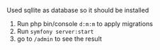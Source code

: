 Used sqllite as database so it should be installed
1. Run php bin/console `d:m:m` to apply migrations
2. Run `symfony server:start`
3. go to `/admin` to see the result
